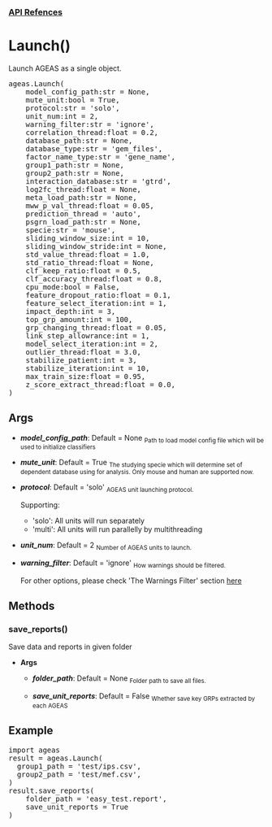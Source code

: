 ### [API Refences](https://nkmtmsys.github.io/Ageas/tutorial)


# Launch()
Launch AGEAS as a single object.
<pre>
ageas.Launch(
    model_config_path:str = None,
    mute_unit:bool = True,
    protocol:str = 'solo',
    unit_num:int = 2,
    warning_filter:str = 'ignore',
    correlation_thread:float = 0.2,
    database_path:str = None,
    database_type:str = 'gem_files',
    factor_name_type:str = 'gene_name',
    group1_path:str = None,
    group2_path:str = None,
    interaction_database:str = 'gtrd',
    log2fc_thread:float = None,
    meta_load_path:str = None,
    mww_p_val_thread:float = 0.05,
    prediction_thread = 'auto',
    psgrn_load_path:str = None,
    specie:str = 'mouse',
    sliding_window_size:int = 10,
    sliding_window_stride:int = None,
    std_value_thread:float = 1.0,
    std_ratio_thread:float = None,
    clf_keep_ratio:float = 0.5,
    clf_accuracy_thread:float = 0.8,
    cpu_mode:bool = False,
    feature_dropout_ratio:float = 0.1,
    feature_select_iteration:int = 1,
    impact_depth:int = 3,
    top_grp_amount:int = 100,
    grp_changing_thread:float = 0.05,
    link_step_allowrance:int = 1,
    model_select_iteration:int = 2,
    outlier_thread:float = 3.0,
    stabilize_patient:int = 3,
    stabilize_iteration:int = 10,
    max_train_size:float = 0.95,
    z_score_extract_thread:float = 0.0,
)
</pre>


## **Args**

+ **_model_config_path_**: Default = None
    <sub>
    Path to load model config file which will be used to initialize classifiers
    </sub>

+ **_mute_unit_**: Default = True
    <sub>
    The studying specie which will determine set of dependent database using for analysis. Only mouse and human are supported now.
    </sub>

+ **_protocol_**: Default = 'solo'
    <sub>
    AGEAS unit launching protocol.

    Supporting:
    - 'solo': All units will run separately
    - 'multi': All units will run parallelly by multithreading
    </sub>

+ **_unit_num_**: Default = 2
    <sub>
    Number of AGEAS units to launch.
    </sub>

+ **_warning_filter_**: Default = 'ignore'
    <sub>
    How warnings should be filtered.

    For other options, please check 'The Warnings Filter' section [here](https://docs.python.org/3/library/warnings.html#warning-filter)
    </sub>


## **Methods**


### **save_reports()**

Save data and reports in given folder

  + **Args**

    + **_folder_path_**: Default = None
        <sub>
        Folder path to save all files.
        </sub>

    + **_save_unit_reports_**: Default = False
        <sub>
        Whether save key GRPs extracted by each AGEAS
        </sub>



## **Example**
<pre>
import ageas
result = ageas.Launch(
  group1_path = 'test/ips.csv',
  group2_path = 'test/mef.csv',
)
result.save_reports(
	folder_path = 'easy_test.report',
	save_unit_reports = True
)
</pre>

